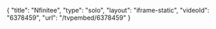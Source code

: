 {
    "title": "Nfinitee",
    "type": "solo",
    "layout": "iframe-static",
    "videoId": "6378459",
    "url": "\/tvpembed\/6378459"
}